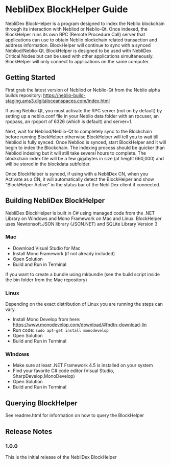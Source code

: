 # NebliDex BlockHelper Guide
NebliDex BlockHelper is a program designed to index the Neblio blockchain through its interaction with Nebliod or Neblio-Qt. Once indexed, the BlockHelper runs its own RPC (Remote Procedure Call) server that applications can use to obtain Neblio blockchain related transaction and address information. BlockHelper will continue to sync with a synced Nebliod/Neblio-Qt. BlockHelper is designed to be used with NebliDex Critical Nodes but can be used with other applications simultaneously. BlockHelper will only connect to applications on the same computer.

## Getting Started
First grab the latest version of Nebliod or Neblio-Qt from the Neblio alpha builds repository: https://neblio-build-staging.ams3.digitaloceanspaces.com/index.html

If using Neblio-Qt, you must activate the RPC server (not on by default) by setting up a neblio.conf file in your Neblio data folder with an rpcuser, an rpcpass, an rpcport of 6326 (which is default) and server=1.

Next, wait for Nebliod/Neblio-Qt to completely sync to the Blockchain before running BlockHelper otherwise BlockHelper will tell you to wait till Nebliod is fully synced. Once Nebliod is synced, start BlockHelper and it will begin to index the Blockchain. The indexing process should be quicker than Nebliod indexing but it will still take several hours to complete. The blockchain index file will be a few gigabytes in size (at height 660,000) and will be stored in the blockdata subfolder.

Once BlockHelper is synced, if using with a NebliDex CN, when you Activate as a CN, it will automatically
detect the BlockHelper and show "BlockHelper Active" in the status bar of the NebliDex client if connected.

## Building NebliDex BlockHelper
NebliDex BlockHelper is built in C# using managed code from the .NET Library on Windows and Mono Framework on Mac and Linux.
BlockHelper uses Newtonsoft.JSON library (JSON.NET) and SQLite Library Version 3
### Mac
* Download Visual Studio for Mac
* Install Mono Framework (if not already included)
* Open Solution
* Build and Run in Terminal

If you want to create a bundle using mkbundle (see the build script inside the bin folder from the Mac repository)

### Linux
Depending on the exact distribution of Linux you are running the steps can vary.
* Install Mono Develop from here: https://www.monodevelop.com/download/#fndtn-download-lin
* Run code: `sudo apt-get install monodevelop`
* Open Solution
* Build and Run in Terminal

### Windows
* Make sure at least .NET Framework 4.5 is installed on your system
* Find your favorite C# code editor (Visual Studio, SharpDevelop,MonoDevelop)
* Open Solution
* Build and Run in Terminal

## Querying BlockHelper
See readme.html for information on how to query the BlockHelper

## Release Notes
### 1.0.0
This is the initial release of the NebliDex BlockHelper
